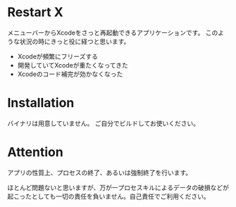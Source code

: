 # Restart X

メニューバーからXcodeをさっと再起動できるアプリケーションです。
このような状況の時にきっと役に経つと思います。

- Xcodeが頻繁にフリーズする
- 開発していてXcodeが重たくなってきた
- Xcodeのコード補完が効かなくなった

# Installation

バイナリは用意していません。
ご自分でビルドしてお使いください。

# Attention

アプリの性質上、プロセスの終了、あるいは強制終了を行います。

ほとんど問題ないと思いますが、万が一プロセスキルによるデータの破損などが起こったとしても一切の責任を負いません。自己責任でご利用ください。